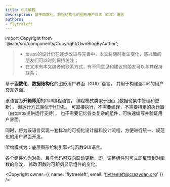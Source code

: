 ```yaml
---
title: GUI编程
description: 基于函数化、数据结构化的图形用户界面（GUI）语言
authors:
- flytreleft
---
```


import Copyright from '@site/src/components/Copyright/OwnBlogByAuthor';

> - `盘古OS`的设计仍在逐步改进与完善中，本文将随时发生变化，感兴趣的朋友们可以时刻保持关注；
> - 在文末有本文编者的联系方式，有不同意见和建议的朋友可以与其保持联系；

基于**函数化**、**数据结构化**的图形用户界面（GUI）语言，
其用于构建`盘古OS`的用户交互界面。

该语言为**开箱即用**的GUI编程语言，
编程模式类似于[Elm](https://elm-lang.org/)（数据也集中管理和更新），
但运行方式类似于[HTML](https://en.wikipedia.org/wiki/HTML)，
可直接执行，不需要编译，不需要特定的执行器（由`盘古OS`提供运行支持），
也不需要记忆各类复杂的组件，可快速编写并验证用户界面。

同时，将为该语言实现一套标准的可视化设计器和设计流程，方便进行统一、规范化的用户界面开发。

架构模式为：底层图形绘制引擎+纯函数GUI语言。

各个组件均为对象，且与代码可双向联动更新，即，调整组件时可立即反馈到对函数的修改，
修改函数时可即刻显示组件的变化。




<Copyright
  owner={{
    name: 'flytreeleft', email: 'flytreeleft@crazydan.org'
  }}
/>
